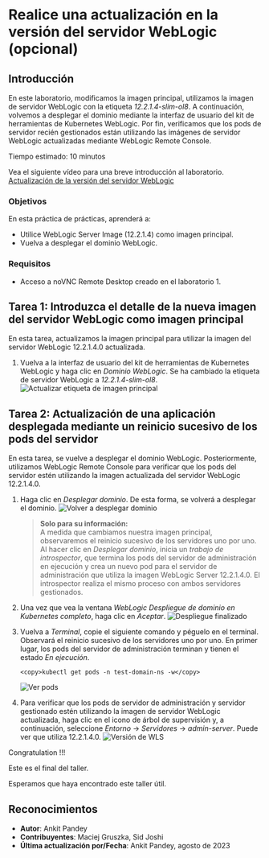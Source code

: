# Realice una actualización en la versión del servidor WebLogic (opcional)

## Introducción

En este laboratorio, modificamos la imagen principal, utilizamos la imagen de servidor WebLogic con la etiqueta _12.2.1.4-slim-ol8_. A continuación, volvemos a desplegar el dominio mediante la interfaz de usuario del kit de herramientas de Kubernetes WebLogic. Por fin, verificamos que los pods de servidor recién gestionados están utilizando las imágenes de servidor WebLogic actualizadas mediante WebLogic Remote Console.

Tiempo estimado: 10 minutos

Vea el siguiente vídeo para una breve introducción al laboratorio. [Actualización de la versión del servidor WebLogic](videohub:1_5vonezmn)

### Objetivos

En esta práctica de prácticas, aprenderá a:

*   Utilice WebLogic Server Image (12.2.1.4) como imagen principal.
*   Vuelva a desplegar el dominio WebLogic.

### Requisitos

*   Acceso a noVNC Remote Desktop creado en el laboratorio 1.

## Tarea 1: Introduzca el detalle de la nueva imagen del servidor WebLogic como imagen principal

En esta tarea, actualizamos la imagen principal para utilizar la imagen del servidor WebLogic 12.2.1.4.0 actualizada.

1.  Vuelva a la interfaz de usuario del kit de herramientas de Kubernetes WebLogic y haga clic en _Dominio WebLogic_. Se ha cambiado la etiqueta de servidor WebLogic a _12.2.1.4-slim-ol8_. ![Actualizar etiqueta de imagen principal](images/update-primary-image-tag.png)

## Tarea 2: Actualización de una aplicación desplegada mediante un reinicio sucesivo de los pods del servidor

En esta tarea, se vuelve a desplegar el dominio WebLogic. Posteriormente, utilizamos WebLogic Remote Console para verificar que los pods del servidor estén utilizando la imagen actualizada del servidor WebLogic 12.2.1.4.0.

1.  Haga clic en _Desplegar dominio_. De esta forma, se volverá a desplegar el dominio. ![Volver a desplegar dominio](images/redeploy-domain.png)
    
    > **Solo para su información:**  
    > A medida que cambiamos nuestra imagen principal, observaremos el reinicio sucesivo de los servidores uno por uno. Al hacer clic en _Desplegar dominio_, inicia un _trabajo de introspector_, que termina los pods del servidor de administración en ejecución y crea un nuevo pod para el servidor de administración que utiliza la imagen WebLogic Server 12.2.1.4.0. El introspector realiza el mismo proceso con ambos servidores gestionados.
    
2.  Una vez que vea la ventana _WebLogic Despliegue de dominio en Kubernetes completo_, haga clic en _Aceptar_. ![Despliegue finalizado](images/deployment-complete.png)
    
3.  Vuelva a _Terminal_, copie el siguiente comando y péguelo en el terminal. Observará el reinicio sucesivo de los servidores uno por uno. En primer lugar, los pods del servidor de administración terminan y tienen el estado _En ejecución_.
    
        <copy>kubectl get pods -n test-domain-ns -w</copy>
        
    
    ![Ver pods](images/view-pods.png)
    
4.  Para verificar que los pods de servidor de administración y servidor gestionado estén utilizando la imagen de servidor WebLogic actualizada, haga clic en el icono de árbol de supervisión y, a continuación, seleccione _Entorno_ -> _Servidores_ -> _admin-server_. Puede ver que utiliza 12.2.1.4.0. ![Versión de WLS](images/wls-version.png)
    

Congratulation !!!

Este es el final del taller.

Esperamos que haya encontrado este taller útil.

## Reconocimientos

*   **Autor**: Ankit Pandey
*   **Contribuyentes**: Maciej Gruszka, Sid Joshi
*   **Última actualización por/Fecha**: Ankit Pandey, agosto de 2023